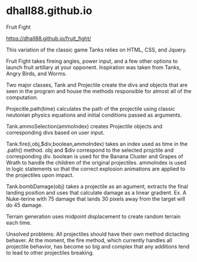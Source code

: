 # dhall88.github.io

Fruit Fight

https://dhall88.github.io/fruit_fight/

This variation of the classic game Tanks relies on HTML, CSS, and Jquery.

Fruit Fight takes fireing angles, power input, and a few other options to launch fruit artillary at your opponent.  Inspiration was taken from Tanks, Angry Birds, and Worms.

Two major classes, Tank and Projectile create the divs and objects that are seen in the program and house the methods responsible for almost all of the computation.

Projecitle.path(time) calculates the path of the projectile using classic neutonian physics equations and initial conditions passed as arguments.  

Tank.ammoSelection(ammoIndex) creates Projectile objects and corresponding divs based on user input.

Tank.fire(i,obj,$div,boolean,ammoIndex) takes an index used as time in the .path() method. obj and $div correspond to the selected projctile and corresponding div. boolean is used for the Banana Cluster and Grapes of Wrath to handle the children of the original projectiles. ammoIndex is used in logic statements so that the correct explosion animations are applied to the projectiles upon impact.

Tank.bombDamage(obj) takes a projectile as an agument, extracts the final landing position and uses that calculate damage as a linear gradient. Ex. A Nuke-terine with 75 damage that lands 30 pixels away from the target will do 45 damage.

Terrain generation uses midpoint displacement to create random terrain each time.

Unsolved problems: All projectiles should have their own method dictacting behaver.  At the moment, the fire method, which currently handles all projectile behavior, has become so big and complex that any additions tend to lead to other projectiles breaking.